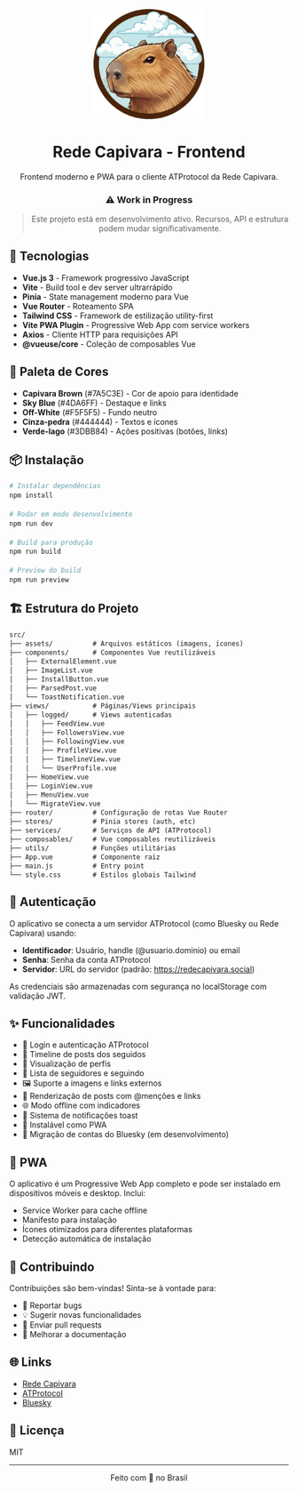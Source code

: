 <div align="center">
  <img src="public/capivara-icon.svg" alt="Rede Capivara Logo" width="200"/>
  
  # Rede Capivara - Frontend
  
  Frontend moderno e PWA para o cliente ATProtocol da Rede Capivara.
  
  ### ⚠️ Work in Progress
  
  > Este projeto está em desenvolvimento ativo. Recursos, API e estrutura podem mudar significativamente.
</div>

## 🚀 Tecnologias

- **Vue.js 3** - Framework progressivo JavaScript
- **Vite** - Build tool e dev server ultrarrápido
- **Pinia** - State management moderno para Vue
- **Vue Router** - Roteamento SPA
- **Tailwind CSS** - Framework de estilização utility-first
- **Vite PWA Plugin** - Progressive Web App com service workers
- **Axios** - Cliente HTTP para requisições API
- **@vueuse/core** - Coleção de composables Vue

## 🎨 Paleta de Cores

- **Capivara Brown** (#7A5C3E) - Cor de apoio para identidade
- **Sky Blue** (#4DA6FF) - Destaque e links
- **Off-White** (#F5F5F5) - Fundo neutro
- **Cinza-pedra** (#444444) - Textos e ícones
- **Verde-lago** (#3DBB84) - Ações positivas (botões, links)

## 📦 Instalação

```bash
# Instalar dependências
npm install

# Rodar em modo desenvolvimento
npm run dev

# Build para produção
npm run build

# Preview do build
npm run preview
```

## 🏗️ Estrutura do Projeto

```
src/
├── assets/          # Arquivos estáticos (imagens, ícones)
├── components/      # Componentes Vue reutilizáveis
│   ├── ExternalElement.vue
│   ├── ImageList.vue
│   ├── InstallButton.vue
│   ├── ParsedPost.vue
│   └── ToastNotification.vue
├── views/           # Páginas/Views principais
│   ├── logged/      # Views autenticadas
│   │   ├── FeedView.vue
│   │   ├── FollowersView.vue
│   │   ├── FollowingView.vue
│   │   ├── ProfileView.vue
│   │   ├── TimelineView.vue
│   │   └── UserProfile.vue
│   ├── HomeView.vue
│   ├── LoginView.vue
│   ├── MenuView.vue
│   └── MigrateView.vue
├── router/          # Configuração de rotas Vue Router
├── stores/          # Pinia stores (auth, etc)
├── services/        # Serviços de API (ATProtocol)
├── composables/     # Vue composables reutilizáveis
├── utils/           # Funções utilitárias
├── App.vue          # Componente raiz
├── main.js          # Entry point
└── style.css        # Estilos globais Tailwind
```

## 🔐 Autenticação

O aplicativo se conecta a um servidor ATProtocol (como Bluesky ou Rede Capivara) usando:

- **Identificador**: Usuário, handle (@usuario.dominio) ou email
- **Senha**: Senha da conta ATProtocol
- **Servidor**: URL do servidor (padrão: https://redecapivara.social)

As credenciais são armazenadas com segurança no localStorage com validação JWT.

## ✨ Funcionalidades

- 🔐 Login e autenticação ATProtocol
- 📱 Timeline de posts dos seguidos
- 👤 Visualização de perfis
- 👥 Lista de seguidores e seguindo
- 🖼️ Suporte a imagens e links externos
- 📝 Renderização de posts com @menções e links
- 🌐 Modo offline com indicadores
- 🔔 Sistema de notificações toast
- 📲 Instalável como PWA
- 🔄 Migração de contas do Bluesky (em desenvolvimento)

## 📱 PWA

O aplicativo é um Progressive Web App completo e pode ser instalado em dispositivos móveis e desktop. Inclui:

- Service Worker para cache offline
- Manifesto para instalação
- Ícones otimizados para diferentes plataformas
- Detecção automática de instalação

## 🤝 Contribuindo

Contribuições são bem-vindas! Sinta-se à vontade para:

- 🐛 Reportar bugs
- 💡 Sugerir novas funcionalidades
- 🔧 Enviar pull requests
- 📖 Melhorar a documentação

## 🌐 Links

- [Rede Capivara](https://redecapivara.social)
- [ATProtocol](https://atproto.com)
- [Bluesky](https://bsky.app)

## 📄 Licença

MIT

---

<div align="center">
  Feito com 💚 no Brasil
</div>
